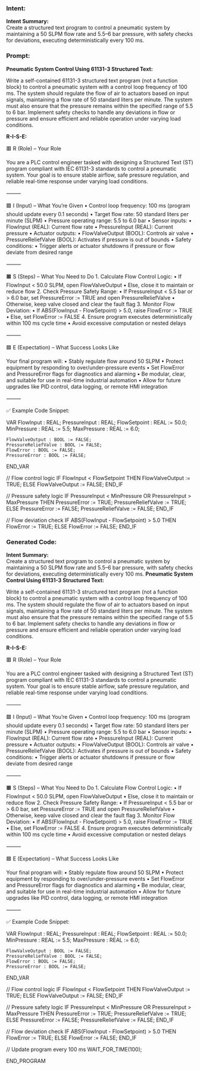 ### Intent:
**Intent Summary:**  
Create a structured text program to control a pneumatic system by maintaining a 50 SLPM flow rate and 5.5–6 bar pressure, with safety checks for deviations, executing deterministically every 100 ms.

### Prompt:
**Pneumatic System Control Using 61131-3 Structured Text:**

Write a self-contained 61131-3 structured text program (not a function block) to control a pneumatic system with a control loop frequency of 100 ms. The system should regulate the flow of air to actuators based on input signals, maintaining a flow rate of 50 standard liters per minute. The system must also ensure that the pressure remains within the specified range of 5.5 to 6 bar. Implement safety checks to handle any deviations in flow or pressure and ensure efficient and reliable operation under varying load conditions.

**R-I-S-E:**

🟥 R (Role) – Your Role

You are a PLC control engineer tasked with designing a Structured Text (ST) program compliant with IEC 61131-3 standards to control a pneumatic system. Your goal is to ensure stable airflow, safe pressure regulation, and reliable real-time response under varying load conditions.

⸻

🟩 I (Input) – What You’re Given
	•	Control loop frequency: 100 ms (program should update every 0.1 seconds)
	•	Target flow rate: 50 standard liters per minute (SLPM)
	•	Pressure operating range: 5.5 to 6.0 bar
	•	Sensor inputs:
	•	FlowInput (REAL): Current flow rate
	•	PressureInput (REAL): Current pressure
	•	Actuator outputs:
	•	FlowValveOutput (BOOL): Controls air valve
	•	PressureReliefValve (BOOL): Activates if pressure is out of bounds
	•	Safety conditions:
	•	Trigger alerts or actuator shutdowns if pressure or flow deviate from desired range

⸻

🟧 S (Steps) – What You Need to Do
	1.	Calculate Flow Control Logic:
	•	If FlowInput < 50.0 SLPM, open FlowValveOutput
	•	Else, close it to maintain or reduce flow
	2.	Check Pressure Safety Range:
	•	If PressureInput < 5.5 bar or > 6.0 bar, set PressureError := TRUE and open PressureReliefValve
	•	Otherwise, keep valve closed and clear the fault flag
	3.	Monitor Flow Deviation:
	•	If ABS(FlowInput - FlowSetpoint) > 5.0, raise FlowError := TRUE
	•	Else, set FlowError := FALSE
	4.	Ensure program executes deterministically within 100 ms cycle time
	•	Avoid excessive computation or nested delays

⸻

🟦 E (Expectation) – What Success Looks Like

Your final program will:
	•	Stably regulate flow around 50 SLPM
	•	Protect equipment by responding to over/under-pressure events
	•	Set FlowError and PressureError flags for diagnostics and alarming
	•	Be modular, clear, and suitable for use in real-time industrial automation
	•	Allow for future upgrades like PID control, data logging, or remote HMI integration

⸻

✅ Example Code Snippet:

VAR
    FlowInput : REAL;
    PressureInput : REAL;
    FlowSetpoint : REAL := 50.0;
    MinPressure : REAL := 5.5;
    MaxPressure : REAL := 6.0;

    FlowValveOutput : BOOL := FALSE;
    PressureReliefValve : BOOL := FALSE;
    FlowError : BOOL := FALSE;
    PressureError : BOOL := FALSE;
END_VAR

// Flow control logic
IF FlowInput < FlowSetpoint THEN
    FlowValveOutput := TRUE;
ELSE
    FlowValveOutput := FALSE;
END_IF

// Pressure safety logic
IF PressureInput < MinPressure OR PressureInput > MaxPressure THEN
    PressureError := TRUE;
    PressureReliefValve := TRUE;
ELSE
    PressureError := FALSE;
    PressureReliefValve := FALSE;
END_IF

// Flow deviation check
IF ABS(FlowInput - FlowSetpoint) > 5.0 THEN
    FlowError := TRUE;
ELSE
    FlowError := FALSE;
END_IF

### Generated Code:
**Intent Summary:**  
Create a structured text program to control a pneumatic system by maintaining a 50 SLPM flow rate and 5.5–6 bar pressure, with safety checks for deviations, executing deterministically every 100 ms.
**Pneumatic System Control Using 61131-3 Structured Text:**

Write a self-contained 61131-3 structured text program (not a function block) to control a pneumatic system with a control loop frequency of 100 ms. The system should regulate the flow of air to actuators based on input signals, maintaining a flow rate of 50 standard liters per minute. The system must also ensure that the pressure remains within the specified range of 5.5 to 6 bar. Implement safety checks to handle any deviations in flow or pressure and ensure efficient and reliable operation under varying load conditions.

**R-I-S-E:**

🟥 R (Role) – Your Role

You are a PLC control engineer tasked with designing a Structured Text (ST) program compliant with IEC 61131-3 standards to control a pneumatic system. Your goal is to ensure stable airflow, safe pressure regulation, and reliable real-time response under varying load conditions.

⸻

🟩 I (Input) – What You’re Given
	•	Control loop frequency: 100 ms (program should update every 0.1 seconds)
	•	Target flow rate: 50 standard liters per minute (SLPM)
	•	Pressure operating range: 5.5 to 6.0 bar
	•	Sensor inputs:
	•	FlowInput (REAL): Current flow rate
	•	PressureInput (REAL): Current pressure
	•	Actuator outputs:
	•	FlowValveOutput (BOOL): Controls air valve
	•	PressureReliefValve (BOOL): Activates if pressure is out of bounds
	•	Safety conditions:
	•	Trigger alerts or actuator shutdowns if pressure or flow deviate from desired range

⸻

🟧 S (Steps) – What You Need to Do
	1.	Calculate Flow Control Logic:
	•	If FlowInput < 50.0 SLPM, open FlowValveOutput
	•	Else, close it to maintain or reduce flow
	2.	Check Pressure Safety Range:
	•	If PressureInput < 5.5 bar or > 6.0 bar, set PressureError := TRUE and open PressureReliefValve
	•	Otherwise, keep valve closed and clear the fault flag
	3.	Monitor Flow Deviation:
	•	If ABS(FlowInput - FlowSetpoint) > 5.0, raise FlowError := TRUE
	•	Else, set FlowError := FALSE
	4.	Ensure program executes deterministically within 100 ms cycle time
	•	Avoid excessive computation or nested delays

⸻

🟦 E (Expectation) – What Success Looks Like

Your final program will:
	•	Stably regulate flow around 50 SLPM
	•	Protect equipment by responding to over/under-pressure events
	•	Set FlowError and PressureError flags for diagnostics and alarming
	•	Be modular, clear, and suitable for use in real-time industrial automation
	•	Allow for future upgrades like PID control, data logging, or remote HMI integration

⸻

✅ Example Code Snippet:

VAR
    FlowInput : REAL;
    PressureInput : REAL;
    FlowSetpoint : REAL := 50.0;
    MinPressure : REAL := 5.5;
    MaxPressure : REAL := 6.0;

    FlowValveOutput : BOOL := FALSE;
    PressureReliefValve : BOOL := FALSE;
    FlowError : BOOL := FALSE;
    PressureError : BOOL := FALSE;
END_VAR

// Flow control logic
IF FlowInput < FlowSetpoint THEN
    FlowValveOutput := TRUE;
ELSE
    FlowValveOutput := FALSE;
END_IF

// Pressure safety logic
IF PressureInput < MinPressure OR PressureInput > MaxPressure THEN
    PressureError := TRUE;
    PressureReliefValve := TRUE;
ELSE
    PressureError := FALSE;
    PressureReliefValve := FALSE;
END_IF

// Flow deviation check
IF ABS(FlowInput - FlowSetpoint) > 5.0 THEN
    FlowError := TRUE;
ELSE
    FlowError := FALSE;
END_IF

// Update program every 100 ms
WAIT_FOR_TIME(100);

END_PROGRAM
